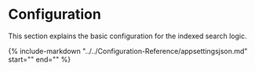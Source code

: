 # Configuration
This section explains the basic configuration for the indexed search logic.

{%
   include-markdown "../../Configuration-Reference/appsettingsjson.md"
   start="<!--search-start-->"
   end="<!--search-end-->"
%}
